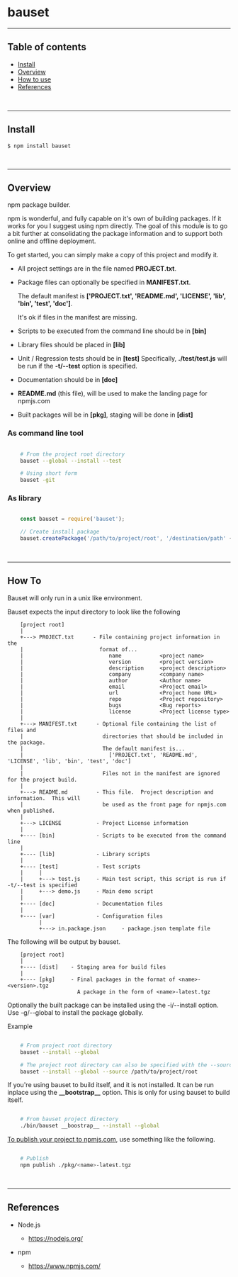 
# bauset

---------------------------------------------------------------------
## Table of contents

* [Install](#install)
* [Overview](#overview)
* [How to use](#how-to)
* [References](#references)

&nbsp;

---------------------------------------------------------------------
## Install

    $ npm install bauset

&nbsp;


---------------------------------------------------------------------
## Overview

npm package builder.

npm is wonderful, and fully capable on it's own of building packages.
If it works for you I suggest using npm directly.  The goal of this
module is to go a bit further at consolidating the package information
and to support both online and offline deployment.

To get started, you can simply make a copy of this project and modify it.

* All project settings are in the file named <b>PROJECT.txt</b>.

* Package files can optionally be specified in <b>MANIFEST.txt</b>.

    The default manifest is <b>['PROJECT.txt', 'README.md', 'LICENSE', 'lib', 'bin', 'test', 'doc']</b>.

    It's ok if files in the manifest are missing.

* Scripts to be executed from the command line should be in <b>[bin]</b>

* Library files should be placed in <b>[lib]</b>

* Unit / Regression tests should be in <b>[test]</b>
    Specifically, <b>./test/test.js</b> will be run if the <b>-t/--test</b> option is specified.

* Documentation should be in <b>[doc]</b>

* <b>README.md</b> (this file), will be used to make the landing page for npmjs.com

* Built packages will be in <b>[pkg]</b>, staging will be done in <b>[dist]</b>


### As command line tool

``` bash

    # From the project root directory
    bauset --global --install --test

    # Using short form
    bauset -git

```

### As library

``` javascript

    const bauset = require('bauset');

    // Create install package
    bauset.createPackage('/path/to/project/root', '/destination/path' {install:false, global:false});

```

&nbsp;


---------------------------------------------------------------------
## How To

Bauset will only run in a unix like environment.

Bauset expects the input directory to look like the following

```
    [project root]
    |
    +---> PROJECT.txt      - File containing project information in the
    |                        format of...
    |                           name            <project name>
    |                           version         <project version>
    |                           description     <project description>
    |                           company         <company name>
    |                           author          <Author name>
    |                           email           <Project email>
    |                           url             <Project home URL>
    |                           repo            <Project repository>
    |                           bugs            <Bug reports>
    |                           license         <Project license type>
    |
    +---> MANIFEST.txt      - Optional file containing the list of files and
    |                         directories that should be included in the package.
    |                         The default manifest is...
    |                           ['PROJECT.txt', 'README.md', 'LICENSE', 'lib', 'bin', 'test', 'doc']
    |
    |                         Files not in the manifest are ignored for the project build.
    |
    +---> README.md         - This file.  Project description and information.  This will
    |                         be used as the front page for npmjs.com when published.
    |
    +---> LICENSE           - Project License information
    |
    +---- [bin]             - Scripts to be executed from the command line
    |
    +---- [lib]             - Library scripts
    |
    +---- [test]            - Test scripts
    |     |
    |     +---> test.js     - Main test script, this script is run if -t/--test is specified
    |     +---> demo.js     - Main demo script
    |
    +---- [doc]             - Documentation files
    |
    +---- [var]             - Configuration files
          |
          +---> in.package.json     - package.json template file

```

The following will be output by bauset.

```
    [project root]
    |
    +---- [dist]    - Staging area for build files
    |
    +---- [pkg]     - Final packages in the format of <name>-<version>.tgz
                      A package in the form of <name>-latest.tgz

```

Optionally the built package can be installed using the -i/--install option.
Use -g/--global to install the package globally.


Example

``` bash

    # From project root directory
    bauset --install --global

    # The project root directory can also be specified with the --source option
    bauset --install --global --source /path/to/project/root

```


If you're using bauset to build itself, and it is not installed.
It can be run inplace using the __\_\_bootstrap\_\___ option.  This is
only for using bauset to build itself.

``` bash

    # From bauset project directory
    ./bin/bauset __boostrap__ --install --global

```

[To publish your project to npmjs.com](https://docs.npmjs.com/cli/v6/commands/npm-publish),
use something like the following.

``` bash

    # Publish
    npm publish ./pkg/<name>-latest.tgz

```

&nbsp;


---------------------------------------------------------------------
## References

- Node.js
    - https://nodejs.org/

- npm
    - https://www.npmjs.com/
